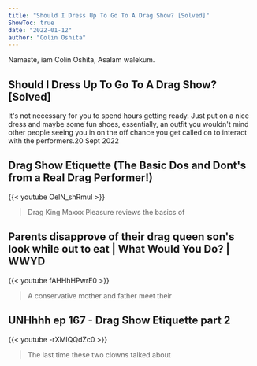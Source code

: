 ```yaml
---
title: "Should I Dress Up To Go To A Drag Show? [Solved]"
ShowToc: true 
date: "2022-01-12"
author: "Colin Oshita" 
---
```


Namaste, iam Colin Oshita, Asalam walekum.
## Should I Dress Up To Go To A Drag Show? [Solved]
It's not necessary for you to spend hours getting ready. Just put on a nice dress and maybe some fun shoes, essentially, an outfit you wouldn't mind other people seeing you in on the off chance you get called on to interact with the performers.20 Sept 2022

## Drag Show Etiquette (The Basic Dos and Dont's from a Real Drag Performer!)
{{< youtube OelN_shRmuI >}}
>Drag King Maxxx Pleasure reviews the basics of 

## Parents disapprove of their drag queen son's look while out to eat | What Would You Do? | WWYD
{{< youtube fAHHhHPwrE0 >}}
>A conservative mother and father meet their 

## UNHhhh ep 167 - Drag Show Etiquette part 2
{{< youtube -rXMlQQdZc0 >}}
>The last time these two clowns talked about 

